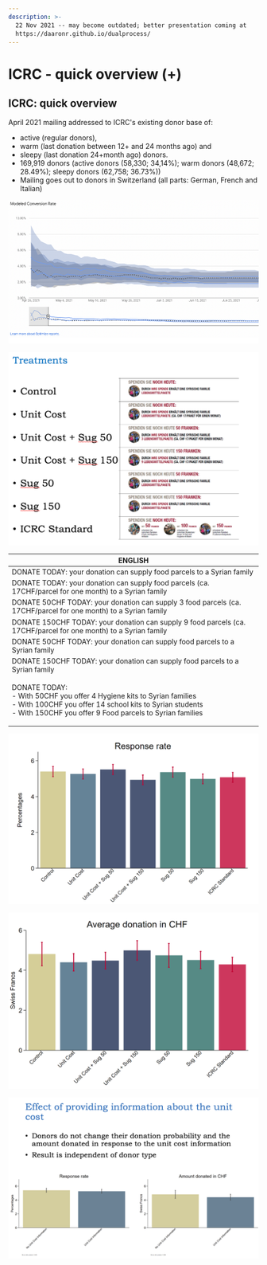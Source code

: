 ```yaml
---
description: >-
  22 Nov 2021 -- may become outdated; better presentation coming at
  https://daaronr.github.io/dualprocess/
---
```


# ICRC - quick overview (+)

## ICRC: quick overview

April 2021 mailing addressed to ICRC's existing donor base of:

* active (regular donors),
* warm (last donation between 12+ and 24 months ago) and
* sleepy (last donation 24+month ago) donors.
* 169,919 donors (active donors (58,330; 34,14%); warm donors (48,672; 28.49%); sleepy donors (62,758; 36.73%))
* Mailing goes out to donors in Switzerland (all parts: German, French and Italian)

![](<../../.gitbook/assets/image (1).png>)

![ICRC mailings -- differences in inserts](<../../.gitbook/assets/image (19) (1) (1).png>)

| ENGLISH                                                                                                                                                                                                    |
| ---------------------------------------------------------------------------------------------------------------------------------------------------------------------------------------------------------- |
| DONATE TODAY: your donation can supply food parcels to a Syrian family                                                                                                                                     |
| DONATE TODAY: your donation can supply food parcels (ca. 17CHF/parcel for one month) to a Syrian family                                                                                                    |
| DONATE 50CHF TODAY: your donation can supply 3 food parcels (ca. 17CHF/parcel for one month) to a Syrian family                                                                                            |
| DONATE 150CHF TODAY: your donation can supply 9 food parcels (ca. 17CHF/parcel for one month) to a Syrian family                                                                                           |
| DONATE 50CHF TODAY: your donation can supply food parcels to a Syrian family                                                                                                                               |
| DONATE 150CHF TODAY: your donation can supply food parcels to a Syrian family                                                                                                                              |
| <p>DONATE TODAY:<br>- With 50CHF you offer 4 Hygiene kits to Syrian families<br>- With 100CHF you offer 14 school kits to Syrian students<br>- With 150CHF you offer 9 Food parcels to Syrian families</p> |

![Response rates per 100; bars= 95% CI's (?)](<../../.gitbook/assets/image (15) (1) (1) (1) (1).png>)

![Average donations per mailing -- includes zeroes](<../../.gitbook/assets/image (18) (1) (1) (1).png>)

![Focus on 'cost-per-outcome' (pooled treatments)](<../../.gitbook/assets/image (12) (1) (1).png>)
